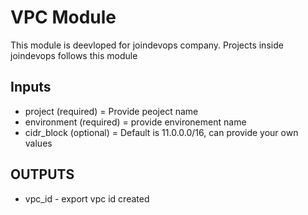# VPC Module

This module is deevloped for joindevops company. Projects inside joindevops follows this module
## Inputs
* project (required) = Provide peoject name
* environment (required) = provide environement name
* cidr_block (optional) = Default is 11.0.0.0/16, can provide your own values


## OUTPUTS

* vpc_id - export vpc id created